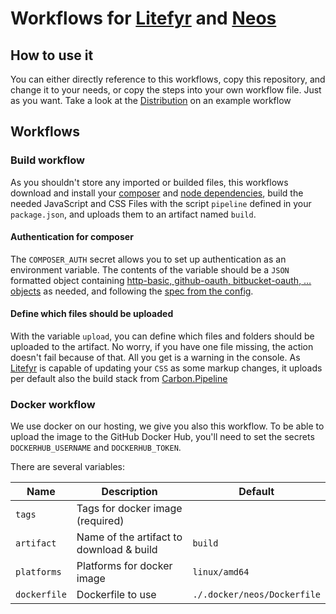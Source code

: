 # Workflows for [Litefyr] and [Neos]

## How to use it

You can either directly reference to this workflows, copy this repository, and change it to your needs, or copy the
steps into your own workflow file. Just as you want. Take a look at the [Distribution] on an example workflow

## Workflows

### Build workflow

As you shouldn't store any imported or builded files, this workflows download and install your [composer] and
[node dependencies], build the needed JavaScript and CSS Files with the script `pipeline` defined in your `package.json`,
and uploads them to an artifact named `build`.

#### Authentication for composer

The `COMPOSER_AUTH` secret allows you to set up authentication as an environment variable. The contents of the variable
should be a `JSON` formatted object containing [http-basic, github-oauth, bitbucket-oauth, … objects][authentication]
as needed, and following the [spec from the config][composer config].

#### Define which files should be uploaded

With the variable `upload`, you can define which files and folders should be uploaded to the artifact. No worry, if you
have one file missing, the action doesn't fail because of that. All you get is a warning in the console. As [Litefyr]
is capable of updating your `CSS` as some markup changes, it uploads per default also the build stack from [Carbon.Pipeline]

### Docker workflow

We use docker on our hosting, we give you also this workflow. To be able to upload the image to the GitHub Docker Hub,
you'll need to set the secrets `DOCKERHUB_USERNAME` and `DOCKERHUB_TOKEN`.

There are several variables:

| Name         | Description                              | Default                     |
| ------------ | ---------------------------------------- | --------------------------- |
| `tags`       | Tags for docker image (required)         |                             |
| `artifact`   | Name of the artifact to download & build | `build`                     |
| `platforms`  | Platforms for docker image               | `linux/amd64`               |
| `dockerfile` | Dockerfile to use                        | `./.docker/neos/Dockerfile` |

[litefyr]: https://litefyr.io
[neos]: https://neos.io
[distribution]: https://github.com/Litefyr/Distribution
[composer]: https://getcomposer.org
[node dependencies]: https://www.npmjs.com
[authentication]: https://getcomposer.org/doc/articles/authentication-for-private-packages.md
[composer config]: https://getcomposer.org/doc/06-config.md
[Carbon.Pipeline]: https://github.com/CarbonPackages/Carbon.Pipeline
